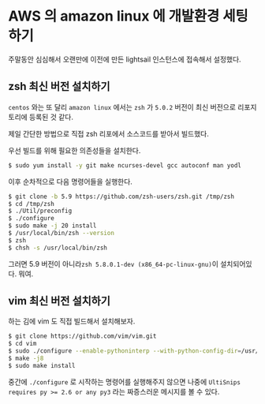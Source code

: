 # AWS 의 amazon linux 에 개발환경 세팅하기

주말동안 심심해서 오랜만에 이전에 만든 lightsail 인스턴스에 접속해서 설정했다.

## zsh 최신 버전 설치하기

`centos` 와는 또 달리 `amazon linux` 에서는 `zsh` 가 `5.0.2` 버전이 최신 버전으로 리포지토리에 등록된 것 같다.

제일 간단한 방법으로 직접 zsh 리포에서 소스코드를 받아서 빌드했다.

우선 빌드를 위해 필요한 의존성들을 설치한다.

```bash
$ sudo yum install -y git make ncurses-devel gcc autoconf man yodl
```

이후 순차적으로 다음 명령어들을 실행한다.


```bash
$ git clone -b 5.9 https://github.com/zsh-users/zsh.git /tmp/zsh
$ cd /tmp/zsh
$ ./Util/preconfig
$ ./configure
$ sudo make -j 20 install
$ /usr/local/bin/zsh --version
$ zsh
$ chsh -s /usr/local/bin/zsh
```

그러면 5.9 버전이 아니라`zsh 5.8.0.1-dev (x86_64-pc-linux-gnu)`이 설치되어있다. 뭐여.

## vim 최신 버전 설치하기

하는 김에 vim 도 직접 빌드해서 설치해보자.

```bash
$ git clone https://github.com/vim/vim.git
$ cd vim
$ sudo ./configure --enable-pythoninterp --with-python-config-dir=/usr/lib/python2.7/config
$ make -j8
$ sudo make install
```

중간에 `./configure` 로 시작하는 명령어를 실행해주지 않으면 나중에 `UltiSnips requires py >= 2.6 or any py3` 라는 짜증스러운 메시지를 볼 수 있다.
